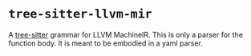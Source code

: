 # `tree-sitter-llvm-mir`

A [tree-sitter](https://tree-sitter.github.io/tree-sitter/) grammar for LLVM MachineIR.
This is only a parser for the function body. It is meant to be embodied in a yaml parser.
